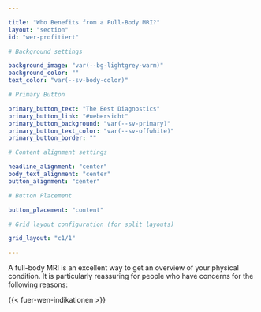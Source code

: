 ```yaml
---

title: "Who Benefits from a Full-Body MRI?"
layout: "section"
id: "wer-profitiert"

# Background settings

background_image: "var(--bg-lightgrey-warm)"
background_color: ""
text_color: "var(--sv-body-color)"

# Primary Button

primary_button_text: "The Best Diagnostics"
primary_button_link: "#uebersicht"
primary_button_background: "var(--sv-primary)"
primary_button_text_color: "var(--sv-offwhite)"
primary_button_border: ""

# Content alignment settings

headline_alignment: "center"
body_text_alignment: "center"
button_alignment: "center"

# Button Placement

button_placement: "content"

# Grid layout configuration (for split layouts)

grid_layout: "c1/1"

---
```


A full-body MRI is an excellent way to get an overview of your physical condition. It is particularly reassuring for people who have concerns for the following reasons:

{{< fuer-wen-indikationen >}}
